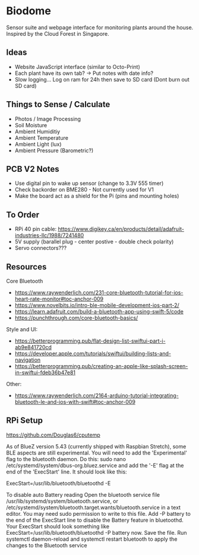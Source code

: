 # Biodome
Sensor suite and webpage interface for monitoring plants around the house. Inspired by the Cloud Forest in Singapore.

## Ideas
- Website JavaScript interface (similar to Octo-Print)
- Each plant have its own tab? -> Put notes with date info?
- Slow logging... Log on ram for 24h then save to SD card (Dont burn out SD card)

## Things to Sense / Calculate
- Photos / Image Processing
- Soil Moisture
- Ambient Humiditiy
- Ambient Temperature
- Ambient Light (lux)
- Ambient Pressure (Barometric?)

## PCB V2 Notes
- Use digital pin to wake up sensor (change to 3.3V 555 timer)
- Check backorder on BME280 - Not currently used for V1
- Make the board act as a shield for the Pi (pins and mounting holes)

## To Order
- RPi 40 pin cable: https://www.digikey.ca/en/products/detail/adafruit-industries-llc/1988/7241480
- 5V supply (barallel plug - center postive - double check polarity)
- Servo connectors???

## Resources
Core Bluetooth
- https://www.raywenderlich.com/231-core-bluetooth-tutorial-for-ios-heart-rate-monitor#toc-anchor-009
- https://www.novelbits.io/intro-ble-mobile-development-ios-part-2/
- https://learn.adafruit.com/build-a-bluetooth-app-using-swift-5/code
- https://punchthrough.com/core-bluetooth-basics/

Style and UI:
- https://betterprogramming.pub/flat-design-list-swiftui-part-i-ab9e841720cd
- https://developer.apple.com/tutorials/swiftui/building-lists-and-navigation
- https://betterprogramming.pub/creating-an-apple-like-splash-screen-in-swiftui-fdeb36b47e81

Other:
- https://www.raywenderlich.com/2164-arduino-tutorial-integrating-bluetooth-le-and-ios-with-swift#toc-anchor-009



## RPi Setup
https://github.com/Douglas6/cputemp

As of BlueZ version 5.43 (currently shipped with Raspbian Stretch), some BLE aspects are still experimental. You will need to add the 'Experimental' flag to the bluetooth daemon. Do this: sudo nano /etc/systemd/system/dbus-org.bluez.service and add the '-E' flag at the end of the 'ExecStart' line. It should look like this:

ExecStart=/usr/lib/bluetooth/bluetoothd -E

To disable auto Battery reading
Open the bluetooth service file /usr/lib/systemd/system/bluetooth.service, or /etc/systemd/system/bluetooth.target.wants/bluetooth.service in a text editor. You may need sudo permission to write to this file.
Add -P battery to the end of the ExecStart line to disable the Battery feature in bluetoothd. Your ExecStart should look something like ExecStart=/usr/lib/bluetooth/bluetoothd -P battery now.
Save the file.
Run systemctl daemon-reload and systemctl restart bluetooth to apply the changes to the Bluetooth service

